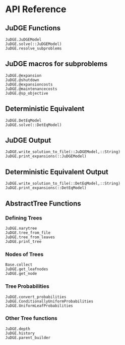# API Reference

## JuDGE Functions
```@docs
JuDGE.JuDGEModel
JuDGE.solve(::JuDGEModel)
JuDGE.resolve_subproblems
```

## JuDGE macros for subproblems
```@docs
JuDGE.@expansion
JuDGE.@shutdown
JuDGE.@expansioncosts
JuDGE.@maintenancecosts
JuDGE.@sp_objective
```
## Deterministic Equivalent
```@docs
JuDGE.DetEqModel
JuDGE.solve(::DetEqModel)
```

## JuDGE Output
```@docs
JuDGE.write_solution_to_file(::JuDGEModel,::String)
JuDGE.print_expansions(::JuDGEModel)
```

## Deterministic Equivalent Output
```@docs
JuDGE.write_solution_to_file(::DetEqModel,::String)
JuDGE.print_expansions(::DetEqModel)
```

## AbstractTree Functions

### Defining Trees
```@docs
JuDGE.narytree
JuDGE.tree_from_file
JuDGE.tree_from_leaves
JuDGE.print_tree
```

### Nodes of Trees
```@docs
Base.collect
JuDGE.get_leafnodes
JuDGE.get_node
```

### Tree Probabilities
```@docs
JuDGE.convert_probabilities
JuDGE.ConditionallyUniformProbabilities
JuDGE.UniformLeafProbabilities
```

### Other Tree functions
```@docs
JuDGE.depth
JuDGE.history
JuDGE.parent_builder
```

